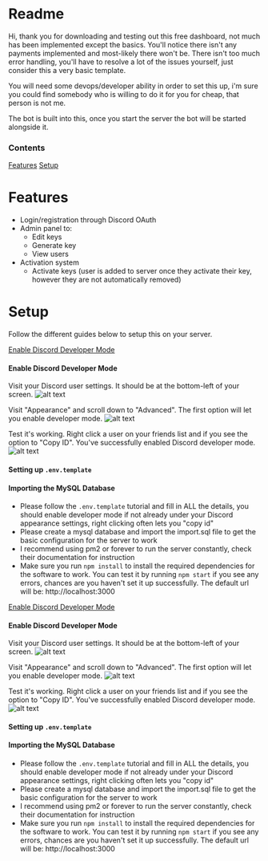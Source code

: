 # Readme

Hi, thank you for downloading and testing out this free dashboard, not much has been implemented except the basics. You'll notice there isn't any payments implemented and most-likely there won't be. There isn't too much error handling, you'll have to resolve a lot of the issues yourself, just consider this a very basic template.

You will need some devops/developer ability in order to set this up, i'm sure you could find somebody who is willing to do it for you for cheap, that person is not me.

The bot is built into this, once you start the server the bot will be started alongside it.

### Contents

[Features](https://github.com/developerconor/Authcord/blob/master/readme.md#features)
[Setup](https://github.com/developerconor/Authcord/blob/master/readme.md#setup)

# Features

* Login/registration through Discord OAuth
* Admin panel to:
  * Edit keys
  * Generate key
  * View users
* Activation system
  * Activate keys (user is added to server once they activate their key, however they are not automatically removed)

# Setup
Follow the different guides below to setup this on your server.

[Enable Discord Developer Mode](https://www.google.com)

#### Enable Discord Developer Mode

Visit your Discord user settings. It should be at the bottom-left of your screen.
![alt text](https://i.imgur.com/8Q9nJyr.png "View of Discord user settings")

Visit "Appearance" and scroll down to "Advanced". The first option will let you enable developer mode.
![alt text](https://i.imgur.com/Eaq1S7A.png "View of Advanced appeareance settings in Discord")

Test it's working. Right click a user on your friends list and if you see the option to "Copy ID". You've successfully enabled Discord developer mode.
![alt text](https://i.imgur.com/I2nh893.png "View of developer mode")


#### Setting up `.env.template`
#### Importing the MySQL Database
#### 


* Please follow the `.env.template` tutorial and fill in ALL the details, you should enable developer mode if not already under your Discord appearance settings, right clicking often lets you "copy id"
* Please create a mysql database and import the import.sql file to get the basic configuration for the server to work
* I recommend using pm2 or forever to run the server constantly, check their documentation for instruction
* Make sure you run `npm install` to install the required dependencies for the software to work. You can test it by running `npm start` if you see any errors, chances are you haven't set it up successfully. The default url will be: http://localhost:3000

[Enable Discord Developer Mode](https://www.google.com)

#### Enable Discord Developer Mode

Visit your Discord user settings. It should be at the bottom-left of your screen.
![alt text](https://i.imgur.com/8Q9nJyr.png "View of Discord user settings")

Visit "Appearance" and scroll down to "Advanced". The first option will let you enable developer mode.
![alt text](https://i.imgur.com/Eaq1S7A.png "View of Advanced appeareance settings in Discord")

Test it's working. Right click a user on your friends list and if you see the option to "Copy ID". You've successfully enabled Discord developer mode.
![alt text](https://i.imgur.com/I2nh893.png "View of developer mode")


#### Setting up `.env.template`
#### Importing the MySQL Database
#### 


* Please follow the `.env.template` tutorial and fill in ALL the details, you should enable developer mode if not already under your Discord appearance settings, right clicking often lets you "copy id"
* Please create a mysql database and import the import.sql file to get the basic configuration for the server to work
* I recommend using pm2 or forever to run the server constantly, check their documentation for instruction
* Make sure you run `npm install` to install the required dependencies for the software to work. You can test it by running `npm start` if you see any errors, chances are you haven't set it up successfully. The default url will be: http://localhost:3000